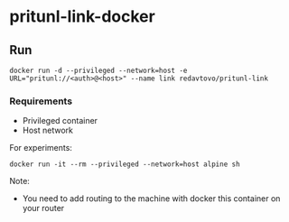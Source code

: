 # pritunl-link-docker

## Run
```
docker run -d --privileged --network=host -e URL="pritunl://<auth>@<host>" --name link redavtovo/pritunl-link
```

### Requirements

* Privileged container
* Host network

For experiments:
```
docker run -it --rm --privileged --network=host alpine sh
```

Note:
- You need to add routing to the machine with docker this container on your router

